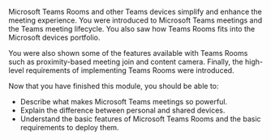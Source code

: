 Microsoft Teams Rooms and other Teams devices simplify and enhance the meeting experience. You were introduced to Microsoft Teams meetings and the Teams meeting lifecycle. You also saw how Teams Rooms fits into the Microsoft devices portfolio.

You were also shown some of the features available with Teams Rooms such as proximity-based meeting join and content camera. Finally, the high-level requirements of implementing Teams Rooms were introduced.

Now that you have finished this module, you should be able to:

- Describe what makes Microsoft Teams meetings so powerful.
- Explain the difference between personal and shared devices.
- Understand the basic features of Microsoft Teams Rooms and the basic requirements to deploy them.
